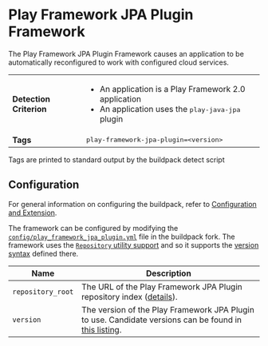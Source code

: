 # Play Framework JPA Plugin Framework
The Play Framework JPA Plugin Framework causes an application to be automatically reconfigured to work with configured cloud services.

<table>
  <tr>
    <td><strong>Detection Criterion</strong></td>
    <td>
      <ul>
        <li>An application is a Play Framework 2.0 application</li>
        <li>An application uses the <tt>play-java-jpa</tt> plugin</li>
      </ul>
    </td>
  </tr>
  <tr>
    <td><strong>Tags</strong></td>
    <td><tt>play-framework-jpa-plugin=&lt;version&gt;</tt></td>
  </tr>
</table>
Tags are printed to standard output by the buildpack detect script

## Configuration
For general information on configuring the buildpack, refer to [Configuration and Extension][].

The framework can be configured by modifying the [`config/play_framework_jpa_plugin.yml`][] file in the buildpack fork.  The framework uses the [`Repository` utility support][repositories] and so it supports the [version syntax][] defined there.

| Name | Description
| ---- | -----------
| `repository_root` | The URL of the Play Framework JPA Plugin repository index ([details][repositories]).
| `version` | The version of the Play Framework JPA Plugin to use. Candidate versions can be found in [this listing][].

[Configuration and Extension]: ../README.md#configuration-and-extension
[`config/play_framework_jpa_plugin.yml`]: ../config/play_framework_jpa_plugin.yml
[repositories]: extending-repositories.md
[this listing]: http://download.pivotal.io.s3.amazonaws.com/play-jpa-plugin/index.yml
[version syntax]: extending-repositories.md#version-syntax-and-ordering
